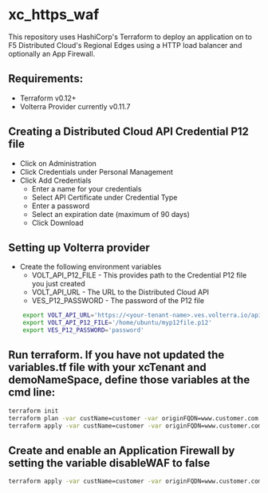 # xc_https_waf
This repository uses HashiCorp's Terraform to deploy an application on to F5 Distributed Cloud's Regional Edges using a HTTP load balancer and optionally an App Firewall. 

##  Requirements:
* Terraform v0.12+
* Volterra Provider currently v0.11.7

## Creating a Distributed Cloud API Credential P12 file
* Click on Administration 
* Click Credentials under Personal Management 
* Click Add Credentials
    * Enter a name for your credentials
    * Select API Certificate under Credential Type
    * Enter a password
    * Select an expiration date (maximum of 90 days)
    * Click Download

## Setting up Volterra provider
* Create the following environment variables 
    * VOLT_API_P12_FILE - This provides path to the Credential P12 file you just created
    * VOLT_API_URL - The URL to the Distributed Cloud API 
    * VES_P12_PASSWORD - The password of the P12 file
 
````bash
    export VOLT_API_URL='https://<your-tenant-name>.ves.volterra.io/api'
    export VOLT_API_P12_FILE='/home/ubuntu/myp12file.p12'
    export VES_P12_PASSWORD='password'
````

## Run terraform. If you have not updated the variables.tf file with your xcTenant and demoNameSpace, define those variables at the cmd line:
````bash
terraform init
terraform plan -var custName=customer -var originFQDN=www.customer.com -var xcTenant=<your-tenant-name> -var demoNameSpace=<your-namespace>
terraform apply -var custName=customer -var originFQDN=www.customer.com -var xcTenant=<your-tenant-name> -var demoNameSpace=<your-namespace>
````

## Create and enable an Application Firewall by setting the variable **disableWAF** to __false__
````bash 
terraform apply -var custName=customer -var originFQDN=www.customer.com -var xcTenant=<your-tenant-name> -var demoNameSpace=<your-namespace> -var disableWAF=false
````
